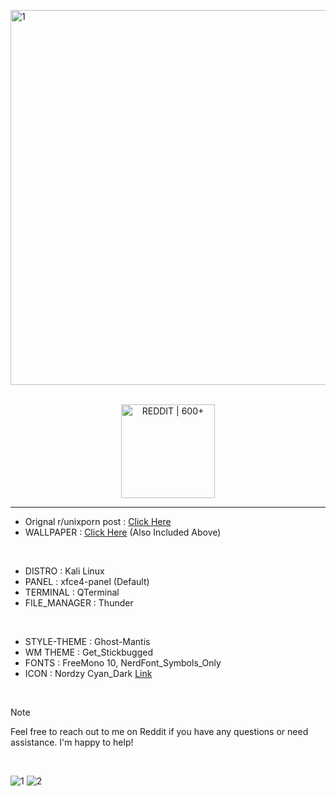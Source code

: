 <img width="2560" height="600" alt="1" src="https://github.com/user-attachments/assets/3c9094fc-59dd-4dc1-aca4-2ee2a071d276" />\
<br/>
<p align="center">
  <a href="https://www.reddit.com/r/unixporn/comments/1iol9mr/xfce_the_creation_of_adam/?utm_source=share&utm_medium=web3x&utm_name=web3xcss&utm_term=1&utm_content=share_button">
    <img src="https://img.shields.io/badge/REDDIT%20%7C%20600%2B-FF4500?style=for-the-badge&logo=reddit&logoColor=white" alt="REDDIT | 600+" style="width: 150px;" />
  </a>
</p>



---

- Orignal r/unixporn post : [Click Here](https://www.reddit.com/r/unixporn/comments/1iol9mr/xfce_the_creation_of_adam/?utm_source=share&utm_medium=web3x&utm_name=web3xcss&utm_term=1&utm_content=share_button)
- WALLPAPER : [Click Here](https://x.com/punsbymann/status/1860315813032427662)  (Also Included Above)
<br/>

- DISTRO : Kali Linux
- PANEL : xfce4-panel (Default)
- TERMINAL : QTerminal
- FILE_MANAGER : Thunder
<br/>

- STYLE-THEME : Ghost-Mantis
- WM THEME : Get_Stickbugged
- FONTS : FreeMono 10, NerdFont_Symbols_Only
- ICON : Nordzy Cyan_Dark [Link](https://github.com/alvatip/Nordzy-icon)
<br/>

> [!NOTE]
> Feel free to reach out to me on Reddit if you have any questions or need assistance. I'm happy to help!
<br/>

![1](https://github.com/user-attachments/assets/0f880099-8f2b-4121-b538-3e6955dfb3f5)
![2](https://github.com/user-attachments/assets/1e3cd3df-5f66-45b1-95cd-5cd93cbb7b8f)
